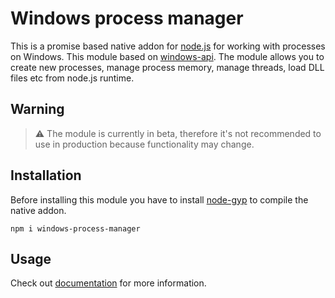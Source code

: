 # Windows process manager
This is a promise based native addon for [node.js](https://nodejs.org) for working with processes on Windows. This module based on [windows-api](https://docs.microsoft.com/en-us/windows/win32/procthread/process-and-thread-functions). The module allows you to create new processes, manage process memory, manage threads, load DLL files etc from node.js runtime.
## Warning

> ⚠ The module is currently in beta, therefore it's not recommended to use in production because functionality may change.

## Installation
Before installing this module you have to install [node-gyp](https://github.com/nodejs/node-gyp) to compile the native addon.
```
npm i windows-process-manager
```
## Usage
Check out [documentation](doc/api.md) for more information.
